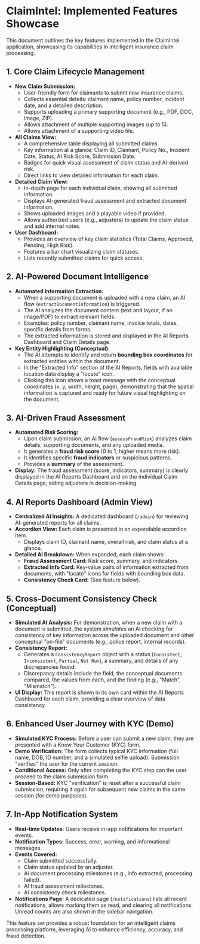 
# ClaimIntel: Implemented Features Showcase

This document outlines the key features implemented in the ClaimIntel application, showcasing its capabilities in intelligent insurance claim processing.

## 1. Core Claim Lifecycle Management

*   **New Claim Submission:**
    *   User-friendly form for claimants to submit new insurance claims.
    *   Collects essential details: claimant name, policy number, incident date, and a detailed description.
    *   Supports uploading a primary supporting document (e.g., PDF, DOC, image, ZIP).
    *   Allows attachment of multiple supporting images (up to 5).
    *   Allows attachment of a supporting video file.
*   **All Claims View:**
    *   A comprehensive table displaying all submitted claims.
    *   Key information at a glance: Claim ID, Claimant, Policy No., Incident Date, Status, AI Risk Score, Submission Date.
    *   Badges for quick visual assessment of claim status and AI-derived risk.
    *   Direct links to view detailed information for each claim.
*   **Detailed Claim View:**
    *   In-depth page for each individual claim, showing all submitted information.
    *   Displays AI-generated fraud assessment and extracted document information.
    *   Shows uploaded images and a playable video if provided.
    *   Allows authorized users (e.g., adjusters) to update the claim status and add internal notes.
*   **User Dashboard:**
    *   Provides an overview of key claim statistics (Total Claims, Approved, Pending, High Risk).
    *   Features a bar chart visualizing claim statuses.
    *   Lists recently submitted claims for quick access.

## 2. AI-Powered Document Intelligence

*   **Automated Information Extraction:**
    *   When a supporting document is uploaded with a new claim, an AI flow (`extractDocumentInformation`) is triggered.
    *   The AI analyzes the document content (text and layout, if an image/PDF) to extract relevant fields.
    *   Examples: policy number, claimant name, invoice totals, dates, specific details from forms.
    *   The extracted information is stored and displayed in the AI Reports Dashboard and Claim Details page.
*   **Key Entity Highlighting (Conceptual):**
    *   The AI attempts to identify and return **bounding box coordinates** for extracted entities within the document.
    *   In the "Extracted Info" section of the AI Reports, fields with available location data display a "locate" icon.
    *   Clicking this icon shows a toast message with the conceptual coordinates (x, y, width, height, page), demonstrating that the spatial information is captured and ready for future visual highlighting on the document.

## 3. AI-Driven Fraud Assessment

*   **Automated Risk Scoring:**
    *   Upon claim submission, an AI flow (`assessFraudRisk`) analyzes claim details, supporting documents, and any uploaded media.
    *   It generates a **fraud risk score** (0 to 1, higher means more risk).
    *   It identifies specific **fraud indicators** or suspicious patterns.
    *   Provides a **summary** of the assessment.
*   **Display:** The fraud assessment (score, indicators, summary) is clearly displayed in the AI Reports Dashboard and on the individual Claim Details page, aiding adjusters in decision-making.

## 4. AI Reports Dashboard (Admin View)

*   **Centralized AI Insights:** A dedicated dashboard (`/admin`) for reviewing AI-generated reports for all claims.
*   **Accordion View:** Each claim is presented in an expandable accordion item.
    *   Displays claim ID, claimant name, overall risk, and claim status at a glance.
*   **Detailed AI Breakdown:** When expanded, each claim shows:
    *   **Fraud Assessment Card:** Risk score, summary, and indicators.
    *   **Extracted Info Card:** Key-value pairs of information extracted from documents, with "locate" icons for fields with bounding box data.
    *   **Consistency Check Card:** (See feature below).

## 5. Cross-Document Consistency Check (Conceptual)

*   **Simulated AI Analysis:** For demonstration, when a new claim with a document is submitted, the system *simulates* an AI checking for consistency of key information across the uploaded document and other conceptual "on-file" documents (e.g., police report, internal records).
*   **Consistency Report:**
    *   Generates a `ConsistencyReport` object with a status (`Consistent`, `Inconsistent`, `Partial`, `Not Run`), a summary, and details of any discrepancies found.
    *   Discrepancy details include the field, the conceptual documents compared, the values from each, and the finding (e.g., "Match", "Mismatch").
*   **UI Display:** This report is shown in its own card within the AI Reports Dashboard for each claim, providing a clear overview of data consistency.

## 6. Enhanced User Journey with KYC (Demo)

*   **Simulated KYC Process:** Before a user can submit a new claim, they are presented with a Know Your Customer (KYC) form.
*   **Demo Verification:** The form collects typical KYC information (full name, DOB, ID number, and a simulated selfie upload). Submission "verifies" the user for the current session.
*   **Conditional Access:** Only after completing the KYC step can the user proceed to the claim submission form.
*   **Session-Based:** KYC "verification" is reset after a successful claim submission, requiring it again for subsequent new claims in the same session (for demo purposes).

## 7. In-App Notification System

*   **Real-time Updates:** Users receive in-app notifications for important events.
*   **Notification Types:** Success, error, warning, and informational messages.
*   **Events Covered:**
    *   Claim submitted successfully.
    *   Claim status updated by an adjuster.
    *   AI document processing milestones (e.g., info extracted, processing failed).
    *   AI fraud assessment milestones.
    *   AI consistency check milestones.
*   **Notifications Page:** A dedicated page (`/notifications`) lists all recent notifications, allows marking them as read, and clearing all notifications. Unread counts are also shown in the sidebar navigation.

This feature set provides a robust foundation for an intelligent claims processing platform, leveraging AI to enhance efficiency, accuracy, and fraud detection.
